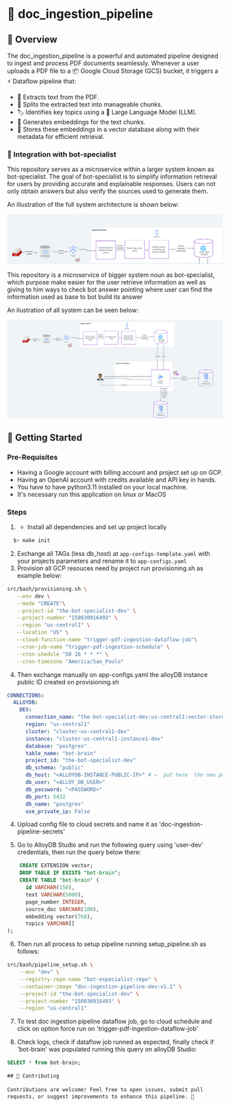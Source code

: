 # 📄 doc_ingestion_pipeline

## 🚀 Overview

The doc_ingestion_pipeline is a powerful and automated pipeline designed to ingest and process PDF documents seamlessly. Whenever a user uploads a PDF file to a 📦 Google Cloud Storage (GCS) bucket, it triggers a ⚡ Dataflow pipeline that:

- 📜 Extracts text from the PDF.
- 🧩 Splits the extracted text into manageable chunks.
- 🏷️ Identifies key topics using a 🤖 Large Language Model (LLM).
- 🧠 Generates embeddings for the text chunks.
- 💾 Stores these embeddings in a vector database along with their metadata for efficient retrieval.

### 🤖 Integration with bot-specialist

This repository serves as a microservice within a larger system known as bot-specialist. The goal of bot-specialist is to simplify information retrieval for users by providing accurate and explainable responses. Users can not only obtain answers but also verify the sources used to generate them.

An illustration of the full system architecture is shown below:



![assets/images/img.png](assets/images/img.png)

This repository is a microservice of bigger system noun as bot-specialist, which purpose make easier for the user
retrieve information as well as giving to him ways to check bot answer pointing where user can find the information used as base to bot build its answer

An ilustration of all system can be seen below:

![assets/images/img_1.png](assets/images/img_1.png)

## 🏁 Getting Started

### Pre-Requisites
 - Having a Google account with billing account and project set up on GCP.
 - Having an OpenAI account with credits available and API key in hands.
 - You have to have python3.11 installed on your local machine.
 - It's necessary run this application on linux or MacOS

### Steps

1. - Install all dependencies and set up project locally
```sh
  $> make init
```
2. Exchange all TAGs (less db_host) at `app-configs-template.yaml` with your projects parameters and rename it to `app-configs.yaml`
3. Provision all GCP resouces need by project run provisioning.sh as example below:
```sh
src/bash/provisioning.sh \
   --env dev \
   --mode "CREATE"\
   --project-id "the-bot-specialist-dev" \
   --project-number "150030916493" \
   --region "us-central1" \
   --location "US" \
   --cloud-function-name "trigger-pdf-ingestion-dataflow-job"\
   --cron-job-name "trigger-pdf-ingestion-schedule" \
   --cron-shedule "50 16 * * *" \
   --cron-timezone "America/Sao_Paulo"
``` 

4. Then exchange manually on app-configs.yaml the alloyDB instance public ID created on provisioning.sh
```yaml
CONNECTIONS:
  ALLOYDB:
    DEV:
      connection_name: "the-bot-specialist-dev:us-central1:vector-store-dev"
      region: "us-central1"
      cluster: "cluster-us-central1-dev"
      instance: "cluster-us-central1-instance1-dev"
      database: "postgres"
      table_name: "bot-brain"
      project_id: "the-bot-specialist-dev"
      db_schema: "public"
      db_host: "<ALLOYDB-INSTANCE-PUBLIC-IP>" # ←  put here  the new public ip address create where
      db_user: "<ALLOY_DB_USER>"
      db_password: "<PASSWORD>"
      db_port: 5432
      db_name: "postgres"
      use_private_ip: False
```

4. Upload config file to cloud secrets and name it as 'doc-ingestion-pipeline-secrets'

5. Go to AlloyDB Studio and run the following query using 'user-dev' credentials, then run the query below there:
```sql
    CREATE EXTENSION vector;
    DROP TABLE IF EXISTS "bot-brain";
    CREATE TABLE "bot-brain" (
      id VARCHAR(150),
      text VARCHAR(5000),
      page_number INTEGER,
      source_doc VARCHAR(100),
      embedding vector(768),
      topics VARCHAR[]
);
```

6. Then run all process to setup pipeline running setup_pipeline.sh as follows:
```sh
src/bash/pipeline_setup.sh \
	--env "dev" \
	--registry-repo-name "bot-especialist-repo" \
	--container-image "doc-ingestion-pipeline-dev:v1.1" \
	--project-id "the-bot-specialist-dev" \
	--project-number "150030916493" \
	--region "us-central1"
```
7. To test doc ingestion pipeline dataflow job, go to cloud schedule and click on option force run on 'trigger-pdf-ingestion-dataflow-job'

8. Check logs, check if dataflow job runned as expected, finally check if 'bot-brain' was populated running this query on alloyDB Studio:

```sql
SELECT * from bot-brain;
```
```
## 🤲 Contributing

Contributions are welcome! Feel free to open issues, submit pull requests, or suggest improvements to enhance this pipeline. 🚀

